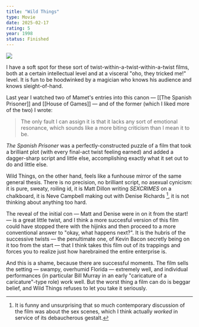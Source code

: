 ```yaml
---
title: "Wild Things"
type: Movie
date: 2025-02-17
rating: 5
year: 1998
status: Finished
---
```


![](https://crookedmarquee.com/wp-content/uploads/2020/11/wildthings2-1024x678.jpg)

I have a soft spot for these sort of twist-within-a-twist-within-a-twist films, both at a certain intellectual level and at a visceral "oho, they tricked me!" level. It is fun to be hoodwinked by a magician who knows his audience and knows sleight-of-hand.

Last year I watched two of Mamet's entries into this canon — [[The Spanish Prisoner]] and [[House of Games]] — and of the former (which I liked more of the two) I wrote:

> The only fault I can assign it is that it lacks any sort of emotional resonance, which sounds like a more biting criticism than I mean it to be.

_The Spanish Prisoner_ was a perfectly-constructed puzzle of a film that took a brilliant plot (with every final-act twist feeling earned) and added a dagger-sharp script and little else, accomplishing exactly what it set out to do and little else.

Wild Things, on the other hand, feels like a funhouse mirror of the same general thesis. There is no precision, no brilliant script, no asexual cynicism: it is pure, sweaty, roiling id, it is Matt Dillon writing _SEXCRIMES_ on a chalkboard, it is Neve Campbell making out with Denise Richards [^1], it is not thinking about anything too hard.

The reveal of the initial con — Matt and Denise were in on it from the start! — is a great little twist, and I think a more succesful version of this film could have stopped there with the hijinks and then proceed to a more conventional answer to "okay, what happens next?". It is the hubris of the successive twists — the penultimate one, of Kevin Bacon secretly being on it too from the start — that I think takes this film out of its trappings and forces you to realize just how harebrained the entire enterprise is.

And this is a shame, because there are successful moments. The film sells the setting — swampy, overhumid Florida — extremely well, and individual performances (in particular Bill Murray in an early "caricature of a caricature"-type role) work well. But the worst thing a film can do is beggar belief, and Wild Things refuses to let you take it seriously.

[^1]: It is funny and unsurprising that so much contemporary discussion of the film was about the sex scenes, which I think actually _worked_ in service of its debaucherous gestalt.
